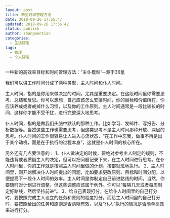 ```yaml
---
layout: post
title: 新型时间管理方法
date: 2018-09-26 17:55:47
updated: 2018-09-26 17:56:42
status: publish
author: zhangwentian
categories: 
  - 生活随笔
tags: 
  - 管理
  - 个人随笔
---
```



一种新的高效率目标和时间管理方法：“主仆模型”--源于36氪

我们可以讲工作时间分成了两种类型，主人时间和仆人时间。

主人时间，指的是你用来做决定的时间，尤其是重要决定。在这段时间里你需要思考、总结和反思。你可以想想，自己应该怎么安排时间，你的目标和价值所在，你应该养成或者戒掉什么习惯，以及你的工作原则。主人时间通常是一段比较长的时间，这样你才能不受干扰，进行完整深入地思考。

仆人时间，指的是做我们头脑中默认的那种工作。比如学习、发邮件、写报告、分析数据等。当然这些工作也需要思考，但这类思考不是主人时间那种开放、深层的思考。仆人时间的工作很容易让人进入心流状态，“在工作中忘我，做事不再是出于某个动机，而是在于执行的过程本身”，这就是仆人时间的核心所在。

另外还有几点要注意的：
1、仆人做决定的时候，要绝对参考主人制定的规则，不能违背或者质疑主人的决定，但可以把问题记录下来，在主人时间进行思考。在仆人时间里，你的工作就是按照主人时间里做的计划，按部就班地执行。
2、主人时间里，则开始解决仆人时间提出的问题，比如要求更改原则、目标和时间分配，以便提高下一段仆人时间的效率。主人时间是你制定自己前进路线的时间，当然，你要随时对计划进行调整，但这些调整应该属于例外。你可以“每隔几天或者每周制定好路线，然后坚持前进”。
3、给自己表现打分，在给仆人时间里的自己打分时，要按照完成主人设立的任务和原则的程度打分。而给主人时间里的自己打分时，要按照给出的任务和原则是否清晰有效，以及“仆人”执行的情况是否简单高效来进行打分。